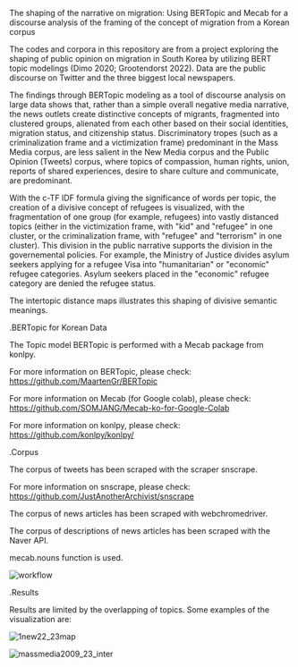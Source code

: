 The shaping of the narrative on migration:
Using BERTopic and Mecab for a discourse analysis of the framing of the concept of migration from a Korean corpus

The codes and corpora in this repository are from a project exploring the shaping of public opinion on migration in South Korea by utilizing BERT topic modelings (Dimo 2020; Grootendorst 2022). Data are the public discourse on Twitter and the three biggest local newspapers. 

The findings through BERTopic modeling as a tool of discourse analysis on large data shows that, rather than a simple overall negative media narrative, the news outlets create distinctive concepts of migrants, fragmented into clustered groups, alienated from each other based on their social identities, migration status, and citizenship status. Discriminatory tropes (such as a criminalization frame and a victimization frame) predominant in the Mass Media corpus, are less salient in the New Media corpus and the Public Opinion (Tweets) corpus, where topics of compassion, human rights, union, reports of shared experiences, desire to share culture and communicate, are predominant.

With the c-TF IDF formula giving the significance of words per topic,  the creation of a divisive concept of refugees is visualized, with the fragmentation of one group (for example, refugees) into vastly distanced topics (either in the victimization frame, with "kid" and "refugee" in one cluster, or the criminalization frame, with "refugee" and "terrorism" in one cluster).
This division in the public narrative supports the division in the governemental policies. For example, the Ministry of Justice divides asylum seekers applying for a refugee Visa into "humanitarian" or "economic" refugee categories. Asylum seekers placed in the "economic" refugee category are denied the refugee status.

The intertopic distance maps illustrates this shaping of divisive semantic meanings.


.BERTopic for Korean Data

The Topic model BERTopic is performed with a Mecab package from konlpy.

For more information on BERTopic, please check: https://github.com/MaartenGr/BERTopic

For more information on Mecab (for Google colab), please check: https://github.com/SOMJANG/Mecab-ko-for-Google-Colab

For more information on konlpy, please check: https://github.com/konlpy/konlpy/

.Corpus

The corpus of tweets has been scraped with the scraper snscrape.

For more information on snscrape, please check: https://github.com/JustAnotherArchivist/snscrape

The corpus of news articles has been scraped with webchromedriver.

The corpus of descriptions of news articles has been scraped with the Naver API.

mecab.nouns function is used.


![workflow](https://github.com/clara1del/BERTopic-korean-tweets-newsarticles-migration-discourse/assets/120312491/19583f71-40c1-4ff0-a2f1-5aea0795fe4d)


.Results

Results are limited by the overlapping of topics. Some examples of the visualization are:

![1new22_23map](https://github.com/clara1del/BERTopic-korean-tweets-newsarticles-migration-discourse/assets/120312491/9b8babd5-2d47-4d27-b9ac-11bcb20e0efb)

![massmedia2009_23_inter](https://github.com/clara1del/BERTopic-korean-tweets-newsarticles-migration-discourse/assets/120312491/a2067ed1-5bfc-496a-a4aa-4a0fcc7373c8)



